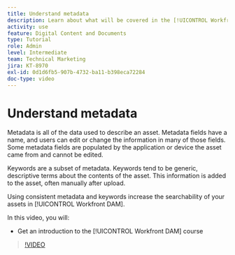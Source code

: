 ```yaml
---
title: Understand metadata
description: Learn about what will be covered in the [!UICONTROL Workfront DAM] Administrator, Part 2 Metadata and Keywords course.
activity: use
feature: Digital Content and Documents
type: Tutorial
role: Admin
level: Intermediate
team: Technical Marketing
jira: KT-8970
exl-id: 0d1d6fb5-907b-4732-ba11-b398eca72284
doc-type: video
---
```

# Understand metadata

Metadata is all of the data used to describe an asset. Metadata fields have a name, and users can edit or change the information in many of those fields. Some metadata fields are populated by the application or device the asset came from and cannot be edited.

Keywords are a subset of metadata. Keywords tend to be generic, descriptive terms about the contents of the asset. This information is added to the asset, often manually after upload.

Using consistent metadata and keywords increase the searchability of your assets in [!UICONTROL Workfront DAM].

In this video, you will:

* Get an introduction to the [!UICONTROL Workfront DAM] course

>[!VIDEO](https://video.tv.adobe.com/v/335233/?quality=12&learn=on)
